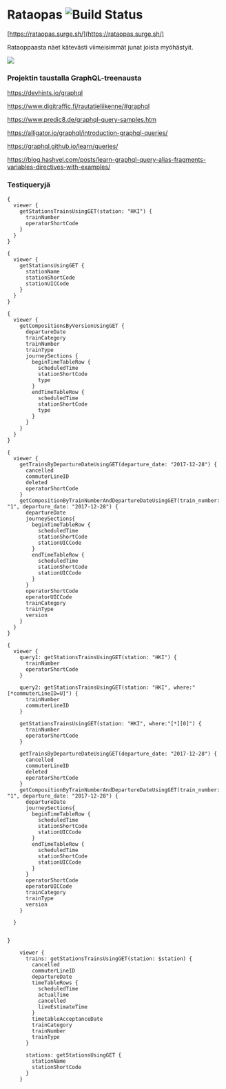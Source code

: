 # Rataopas ![Build Status](https://travis-ci.com/Zeukkari/rataopas.svg?branch=master)

[https://rataopas.surge.sh/](https://rataopas.surge.sh/)

Rataoppaasta näet kätevästi viimeisimmät junat joista myöhästyit.

![](https://raw.githubusercontent.com/Zeukkari/rataopas/master/rataopas.png)


### Projektin taustalla GraphQL-treenausta

https://devhints.io/graphql

https://www.digitraffic.fi/rautatieliikenne/#graphql

https://www.predic8.de/graphql-query-samples.htm

https://alligator.io/graphql/introduction-graphql-queries/

https://graphql.github.io/learn/queries/

https://blog.hashvel.com/posts/learn-graphql-query-alias-fragments-variables-directives-with-examples/


### Testiqueryjä

```
{
  viewer {
    getStationsTrainsUsingGET(station: "HKI") {
      trainNumber
      operatorShortCode
    }
  }
}

```

```
{
  viewer {
    getStationsUsingGET {
      stationName
      stationShortCode
      stationUICCode
    }
  }
}
```

```
{
  viewer {
    getCompositionsByVersionUsingGET {
      departureDate
      trainCategory
      trainNumber
      trainType
      journeySections {
        beginTimeTableRow {
          scheduledTime
          stationShortCode
          type
        }
        endTimeTableRow {
          scheduledTime
          stationShortCode
          type
        }
      }
    }
  }
}

```



```
{
  viewer {
    getTrainsByDepartureDateUsingGET(departure_date: "2017-12-28") {
      cancelled
      commuterLineID
      deleted
      operatorShortCode
    }
    getCompositionByTrainNumberAndDepartureDateUsingGET(train_number: "1", departure_date: "2017-12-28") {
      departureDate
      journeySections{
        beginTimeTableRow {
          scheduledTime
          stationShortCode
          stationUICCode
        }
        endTimeTableRow {
          scheduledTime
          stationShortCode
          stationUICCode
        }
      }
      operatorShortCode
      operatorUICCode
      trainCategory
      trainType
      version
    }
  }
}

```

```
{
  viewer {
    query1: getStationsTrainsUsingGET(station: "HKI") {
      trainNumber
      operatorShortCode
    }
    
    query2: getStationsTrainsUsingGET(station: "HKI", where:"[*commuterLineID=U]") {
      trainNumber
      commuterLineID
    }
    
    getStationsTrainsUsingGET(station: "HKI", where:"[*][0]") {
      trainNumber
      operatorShortCode
    }
    
    getTrainsByDepartureDateUsingGET(departure_date: "2017-12-28") {
      cancelled
      commuterLineID
      deleted
      operatorShortCode
    }
    getCompositionByTrainNumberAndDepartureDateUsingGET(train_number: "1", departure_date: "2017-12-28") {
      departureDate
      journeySections{
        beginTimeTableRow {
          scheduledTime
          stationShortCode
          stationUICCode
        }
        endTimeTableRow {
          scheduledTime
          stationShortCode
          stationUICCode
        }
      }
      operatorShortCode
      operatorUICCode
      trainCategory
      trainType
      version
    }

  }

  
}
```

```
    viewer {
      trains: getStationsTrainsUsingGET(station: $station) {
        cancelled
        commuterLineID
        departureDate
        timeTableRows {
          scheduledTime
          actualTime
          cancelled
          liveEstimateTime
        }
        timetableAcceptanceDate
        trainCategory
        trainNumber
        trainType
      }

      stations: getStationsUsingGET {
        stationName
        stationShortCode
      }
    }
```
